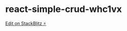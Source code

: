 # react-simple-crud-whc1vx

[Edit on StackBlitz ⚡️](https://stackblitz.com/edit/react-simple-crud-whc1vx)